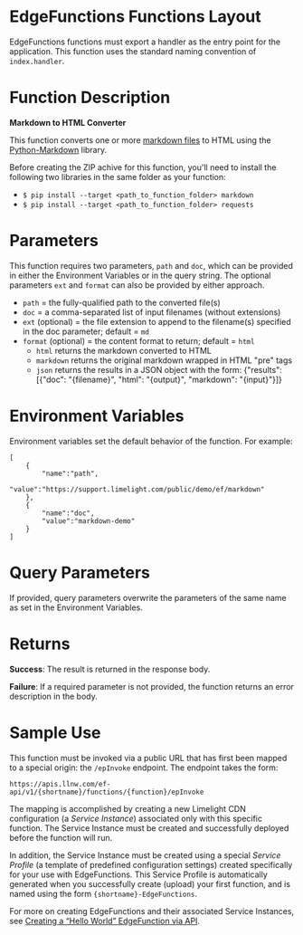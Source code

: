 EdgeFunctions Functions Layout
==============================
EdgeFunctions functions must export a handler as the entry point for the application. This function uses the standard naming convention of `index.handler`.

Function Description
====================
**Markdown to HTML Converter**

This function converts one or more [markdown files](https://en.wikipedia.org/wiki/Markdown) to HTML using the [Python-Markdown](https://pypi.org/project/Markdown/) library.

Before creating the ZIP achive for this function, you'll need to install the following two libraries in the same folder as your function:
* `$ pip install --target <path_to_function_folder> markdown`
* `$ pip install --target <path_to_function_folder> requests`

Parameters
=====================
This function requires two parameters, `path` and `doc`, which can be provided in either the Environment Variables or in the query string. The optional parameters `ext` and `format` can also be provided by either approach.

* `path` = the fully-qualified path to the converted file(s)
* `doc` = a comma-separated list of input filenames (without extensions)
* `ext` (optional) = the file extension to append to the filename(s) specified in the doc parameter; default = `md`
* `format` (optional) = the content format to return; default = `html`
  * `html` returns the markdown converted to HTML
  * `markdown` returns the original markdown wrapped in HTML "pre" tags
  * `json` returns the results in a JSON object with the form: {"results": [{"doc": "{filename}", "html": "{output}", "markdown": "{input}"}]}

Environment Variables
=====================
Environment variables set the default behavior of the function. For example:

    [
        {
            "name":"path",
            "value":"https://support.limelight.com/public/demo/ef/markdown"
        },
        {
            "name":"doc",
            "value":"markdown-demo"
        }
    ]

Query Parameters
================
If provided, query parameters overwrite the parameters of the same name as set in the Environment Variables.

Returns
=======

**Success**: The result is returned in the response body.

**Failure**: If a required parameter is not provided, the function returns an error description in the body.

Sample Use
==========
This function must be  invoked via a public URL that has first been mapped to a special origin: the `/epInvoke` endpoint. The endpoint takes the form:

`https://apis.llnw.com/ef-api/v1/{shortname}/functions/{function}/epInvoke`

The mapping is accomplished by creating a new Limelight CDN configuration (a *Service Instance*) associated only with this specific function. The Service Instance must be created and successfully deployed before the function will run.

In addition, the Service Instance must be created using a special *Service Profile* (a template of predefined configuration settings) created specifically for your use with EdgeFunctions. This Service Profile is automatically generated when you successfully create (upload) your first function, and is named using the form `{shortname}-EdgeFunctions`.

For more on creating EdgeFunctions and their associated Service Instances, see [Creating a “Hello World” EdgeFunction via API](https://developers.limelight.com/community?id=community_blog&sys_id=7557090e1b0e6090b93d43b3cd4bcb4f).


